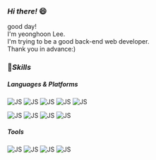 ### *Hi there!* :smile:
 good day!  
 I'm yeonghoon Lee.  
 I'm trying to be a good back-end web developer.  
 Thank you in advance:)  



### :muscle:*Skills*
##### Languages & Platforms  
![JS](https://img.shields.io/badge/C%23-239120?style=flat-square&logo=Csharp&logoColor=white) ![JS](https://img.shields.io/badge/C++-00599C?style=flat-square&logo=c%2B%2B&logoColor=white) ![JS](https://img.shields.io/badge/Java-007396?style=flat-square&logo=Java&logoColor=white) ![JS](https://img.shields.io/badge/Node.js-339933?style=flat-square&logo=Node.js&logoColor=white) ![JS](https://img.shields.io/badge/JavaScript-F7DF1E?style=flat-square&logo=JavaScript&logoColor=black)

![JS](https://img.shields.io/badge/Docker-2496ED?style=flat-square&logo=Docker&logoColor=white) ![JS](https://img.shields.io/badge/AWS-232F3E?style=flat-square&logo=Amazon%20AWS&logoColor=white) ![JS](https://img.shields.io/badge/Mysql-4479A1?style=flat-square&logo=MySQL&logoColor=white) ![JS](https://img.shields.io/badge/MariaDB-003545?style=flat-square&logo=MariaDB&logoColor=white)
##### Tools  
![JS](https://img.shields.io/badge/VisualStudio-5C2D91?style=flat-square&logo=VisualStudio&logoColor=white) ![JS](https://img.shields.io/badge/VisualStudioCode-007ACC?style=flat-square&logo=VisualStudioCode&logoColor=white) ![JS](https://img.shields.io/badge/Postman-FF6C37?style=flat-square&logo=Postman&logoColor=white) ![JS](https://img.shields.io/badge/GitHub-181717?style=flat-square&logo=GitHub&logoColor=white)

